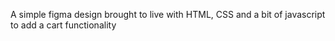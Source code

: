 A simple figma design brought to live with HTML, CSS and a bit of javascript to add a cart functionality
